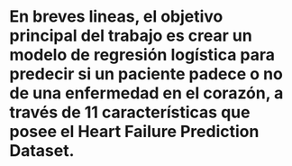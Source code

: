 # En breves lineas, el objetivo principal del trabajo es crear un modelo de regresión logística para predecir si un paciente padece o no de una enfermedad en el corazón, a través de 11 características que posee el Heart Failure Prediction Dataset.
